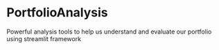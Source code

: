 # PortfolioAnalysis
Powerful analysis tools to help us understand and evaluate our portfolio using streamlit framework
